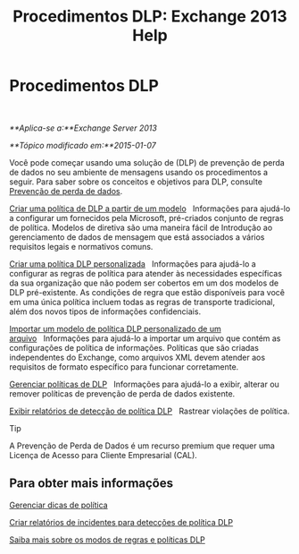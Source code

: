 ﻿---
title: 'Procedimentos DLP: Exchange 2013 Help'
TOCTitle: Procedimentos DLP
ms:assetid: e2f575aa-552e-4dcc-8d7b-1ffd697d67df
ms:mtpsurl: https://technet.microsoft.com/pt-br/library/JJ657736(v=EXCHG.150)
ms:contentKeyID: 50486839
ms.date: 05/22/2018
mtps_version: v=EXCHG.150
ms.translationtype: MT
---

# Procedimentos DLP

 

_**Aplica-se a:**Exchange Server 2013_

_**Tópico modificado em:**2015-01-07_

Você pode começar usando uma solução de (DLP) de prevenção de perda de dados no seu ambiente de mensagens usando os procedimentos a seguir. Para saber sobre os conceitos e objetivos para DLP, consulte [Prevenção de perda de dados](technical-overview-of-dlp-data-loss-prevention-in-exchange.md).

[Criar uma política de DLP a partir de um modelo](how-to-new-dlp-data-loss-prevention-policy-template.md)   Informações para ajudá-lo a configurar um fornecidos pela Microsoft, pré-criados conjunto de regras de política. Modelos de diretiva são uma maneira fácil de Introdução ao gerenciamento de dados de mensagem que está associados a vários requisitos legais e normativos comuns.

[Criar uma política DLP personalizada](create-a-custom-dlp-policy-exchange-2013-help.md)   Informações para ajudá-lo a configurar as regras de política para atender às necessidades específicas da sua organização que não podem ser cobertos em um dos modelos de DLP pré-existente. As condições de regra que estão disponíveis para você em uma única política incluem todas as regras de transporte tradicional, além dos novos tipos de informações confidenciais.

[Importar um modelo de política DLP personalizado de um arquivo](import-a-custom-dlp-policy-template-from-a-file-exchange-2013-help.md)   Informações para ajudá-lo a importar um arquivo que contém as configurações de política de informações. Políticas que são criadas independentes do Exchange, como arquivos XML devem atender aos requisitos de formato específico para funcionar corretamente.

[Gerenciar políticas de DLP](manage-dlp-policies-exchange-2013-help.md)   Informações para ajudá-lo a exibir, alterar ou remover políticas de prevenção de perda de dados existente.

[Exibir relatórios de detecção de política DLP](view-dlp-policy-detection-reports-exchange-2013-help.md)   Rastrear violações de política.


> [!TIP]
> A Prevenção de Perda de Dados é um recurso premium que requer uma Licença de Acesso para Cliente Empresarial (CAL).



## Para obter mais informações

[Gerenciar dicas de política](how-to-configure-and-manage-policy-tips-a-dlp-feature-exchange.md)

[Criar relatórios de incidentes para detecções de política DLP](create-incident-reports-for-dlp-policy-detections-exchange-2013-help.md)

[Saiba mais sobre os modos de regras e políticas DLP](https://technet.microsoft.com/pt-br/library/jj156481\(v=exchg.150\))

